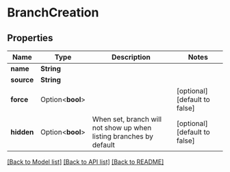 # BranchCreation

## Properties

Name | Type | Description | Notes
------------ | ------------- | ------------- | -------------
**name** | **String** |  | 
**source** | **String** |  | 
**force** | Option<**bool**> |  | [optional][default to false]
**hidden** | Option<**bool**> | When set, branch will not show up when listing branches by default | [optional][default to false]

[[Back to Model list]](../README.md#documentation-for-models) [[Back to API list]](../README.md#documentation-for-api-endpoints) [[Back to README]](../README.md)


